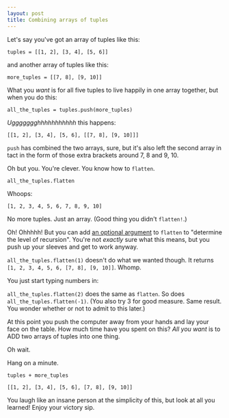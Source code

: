 ```yaml
---
layout: post
title: Combining arrays of tuples
---
```


Let's say you've got an array of tuples like this:

`tuples = [[1, 2], [3, 4], [5, 6]]`

and another array of tuples like this:

`more_tuples = [[7, 8], [9, 10]]`

What you _want_ is for all five tuples to live happily in one array together, but when you do this:

`all_the_tuples = tuples.push(more_tuples)`

_Uggggggghhhhhhhhhhh_ this happens:

`[[1, 2], [3, 4], [5, 6], [[7, 8], [9, 10]]]`

`push` has combined the two arrays, sure, but it's also left the second array in tact in the form of those extra brackets around 7, 8 and 9, 10.

Oh but you. You're clever. You know how to `flatten`.

`all_the_tuples.flatten`

Whoops:

`[1, 2, 3, 4, 5, 6, 7, 8, 9, 10]`

No more tuples. Just an array. (Good thing you didn't `flatten!`.)

Oh! Ohhhhh! But you can add [an optional argument](http://ruby-doc.org/core-2.2.0/Array.html#method-i-flatten) to `flatten` to "determine the level of recursion". You're not _exactly_ sure what this means, but you push up your sleeves and get to work anyway.

`all_the_tuples.flatten(1)` doesn't do what we wanted though. It returns `[1, 2, 3, 4, 5, 6, [7, 8], [9, 10]]`. Whomp.

You just start typing numbers in:

`all_the_tuples.flatten(2)` does the same as `flatten`. So does `all_the_tuples.flatten(-1)`. (You also try 3 for good measure. Same result. You wonder whether or not to admit to this later.)

At this point you push the computer away from your hands and lay your face on the table. How much time have you spent on this? _All you want_ is to ADD two arrays of tuples into one thing.

Oh wait.

Hang on a minute.

`tuples + more_tuples`

`[[1, 2], [3, 4], [5, 6], [7, 8], [9, 10]]`

You laugh like an insane person at the simplicity of this, but look at all you learned! Enjoy your victory sip.

